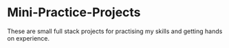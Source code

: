 # Mini-Practice-Projects
 These are small full stack projects for practising my skills and getting hands on experience.

